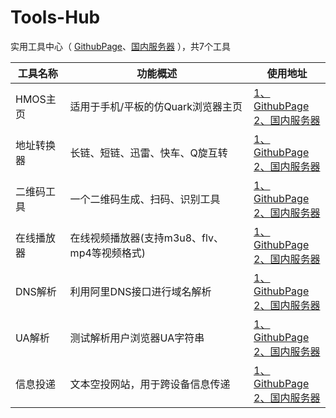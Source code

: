 # Tools-Hub
实用工具中心（ [GithubPage](https://icedwatermelonjuice.github.io/Tools-Hub)、[国内服务器](https://gem-th.rth.app) ），共7个工具

| 工具名称 | 功能概述 | 使用地址 |
| --- | --- | --- |
| HMOS主页 | 适用于手机/平板的仿Quark浏览器主页 | [1、GithubPage](https://icedwatermelonjuice.github.io/HMOSHomePage)<br>[2、国内服务器](https://gem-hp.rth.app) |
| 地址转换器 | 长链、短链、迅雷、快车、Q旋互转 | [1、GithubPage](https://icedwatermelonjuice.github.io/URL-change-tool)<br>[2、国内服务器](https://gem-cu.rth.app) |
| 二维码工具 | 一个二维码生成、扫码、识别工具 | [1、GithubPage](https://icedwatermelonjuice.github.io/QRcode-Tool)<br>[2、国内服务器](https://gem-qr.rth.app) |
| 在线播放器 | 在线视频播放器(支持m3u8、flv、mp4等视频格式) | [1、GithubPage](https://icedwatermelonjuice.github.io/Online-Player)<br>[2、国内服务器](https://gem-op.rth.app) |
| DNS解析 | 利用阿里DNS接口进行域名解析 | [1、GithubPage](https://icedwatermelonjuice.github.io/DND-Parse)<br>[2、国内服务器](https://gem-dp.rth.app) |
| UA解析 | 测试解析用户浏览器UA字符串 | [1、GithubPage](https://icedwatermelonjuice.github.io/UA-test)<br>[2、国内服务器](https://gem-ua.rth.app) |
| 信息投递 | 文本空投网站，用于跨设备信息传递 | [1、GithubPage](https://icedwatermelonjuice.github.io/Message-Drop)<br>[2、国内服务器](https://gem-md.rth.app) |